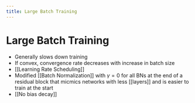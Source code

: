 ```yaml
---
title: Large Batch Training
---
```


# Large Batch Training
- Generally slows down training 
- If convex, convergence rate decreases with increase in batch size
- [[Learning Rate Scheduling]]
- Modified [[Batch Normalization]] with $\gamma=0$ for all BNs at the end of a residual block that micmics networks with less [[layers]] and is easier to train at the start
- [[No bias decay]]






